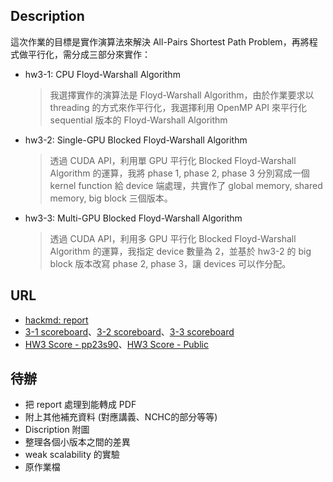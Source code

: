 ## Description
這次作業的目標是實作演算法來解決 All-Pairs Shortest Path Problem，再將程式做平行化，需分成三部分來實作：
- hw3-1: CPU Floyd-Warshall Algorithm
    > 我選擇實作的演算法是 Floyd-Warshall Algorithm，由於作業要求以 threading 的方式來作平行化，我選擇利用 OpenMP API 來平行化 sequential 版本的 Floyd-Warshall Algorithm
- hw3-2: Single-GPU Blocked Floyd-Warshall Algorithm
    > 透過 CUDA API，利用單 GPU 平行化 Blocked Floyd-Warshall Algorithm 的運算，我將 phase 1, phase 2, phase 3 分別寫成一個 kernel function 給 device 端處理，共實作了 global memory, shared memory, big block 三個版本。
- hw3-3: Multi-GPU Blocked Floyd-Warshall Algorithm
    > 透過 CUDA API，利用多 GPU 平行化 Blocked Floyd-Warshall Algorithm 的運算，我指定 device 數量為 2，並基於 hw3-2 的 big block 版本改寫 phase 2, phase 3，讓 devices 可以作分配。
## URL
- [hackmd: report](https://hackmd.io/@u_46AznXS7-aLzZ7_uD4WQ/rkguXJ3Fp)
- [3-1 scoreboard](https://apollo.cs.nthu.edu.tw/pp23/scoreboard/hw3-1/)、[3-2 scoreboard](https://apollo.cs.nthu.edu.tw/pp23/scoreboard/hw3-2/)、[3-3 scoreboard](https://apollo.cs.nthu.edu.tw/pp23/scoreboard/hw3-3/g)
- [HW3 Score - pp23s90](https://docs.google.com/spreadsheets/d/1JnFx8Byu1UGUygVXx1_bmjnZ2_kysicBdxEbUeFIY8E/edit?usp=sharing)、[HW3 Score - Public](https://docs.google.com/spreadsheets/d/1_j22lcEnxnMS3oGOq0fRU_FMs7Pzzorkt_Aryic65yQ/edit?usp=sharing)
## 待辦
- 把 report 處理到能轉成 PDF
- 附上其他補充資料 (對應講義、NCHC的部分等等)
- Discription 附圖
- 整理各個小版本之間的差異
- weak scalability 的實驗
- 原作業檔